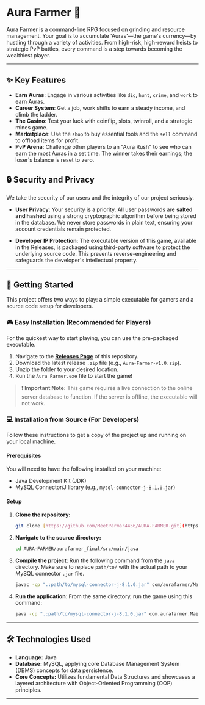 # Aura Farmer 🌾

Aura Farmer is a command-line RPG focused on grinding and resource management. Your goal is to accumulate 'Auras'—the game's currency—by hustling through a variety of activities. From high-risk, high-reward heists to strategic PvP battles, every command is a step towards becoming the wealthiest player.

---

## ✨ Key Features

* **Earn Auras**: Engage in various activities like `dig`, `hunt`, `crime`, and `work` to earn Auras.
* **Career System**: Get a job, work shifts to earn a steady income, and climb the ladder.
* **The Casino**: Test your luck with coinflip, slots, twinroll, and a strategic mines game.
* **Marketplace**: Use the `shop` to buy essential tools and the `sell` command to offload items for profit.
* **PvP Arena**: Challenge other players to an "Aura Rush" to see who can earn the most Auras in a set time. The winner takes their earnings; the loser's balance is reset to zero.

## 🔒 Security and Privacy

We take the security of our users and the integrity of our project seriously.

* **User Privacy**: Your security is a priority. All user passwords are **salted and hashed** using a strong cryptographic algorithm before being stored in the database. We never store passwords in plain text, ensuring your account credentials remain protected.

* **Developer IP Protection**: The executable version of this game, available in the Releases, is packaged using third-party software to protect the underlying source code. This prevents reverse-engineering and safeguards the developer's intellectual property.

---

## 🚀 Getting Started

This project offers two ways to play: a simple executable for gamers and a source code setup for developers.

### 🎮 Easy Installation (Recommended for Players)

For the quickest way to start playing, you can use the pre-packaged executable.

1.  Navigate to the **[Releases Page](https://github.com/MeetParmar4456/AURA-FARMER/releases)** of this repository.
2.  Download the latest release `.zip` file (e.g., `Aura-Farmer-v1.0.zip`).
3.  Unzip the folder to your desired location.
4.  Run the `Aura Farmer.exe` file to start the game!

> **❗ Important Note:** This game requires a live connection to the online server database to function. If the server is offline, the executable will not work.

### 💻 Installation from Source (For Developers)

Follow these instructions to get a copy of the project up and running on your local machine.

#### Prerequisites

You will need to have the following installed on your machine:
* Java Development Kit (JDK)
* MySQL Connector/J library (e.g., `mysql-connector-j-8.1.0.jar`)

#### Setup

1.  **Clone the repository:**
    ```bash
    git clone [https://github.com/MeetParmar4456/AURA-FARMER.git](https://github.com/MeetParmar4456/AURA-FARMER.git)
    ```

2.  **Navigate to the source directory:**
    ```bash
    cd AURA-FARMER/aurafarmer_final/src/main/java
    ```

3.  **Compile the project**:
    Run the following command from the `java` directory. Make sure to replace `path/to/` with the actual path to your MySQL connector `.jar` file.
    ```bash
    javac -cp ".:path/to/mysql-connector-j-8.1.0.jar" com/aurafarmer/Main.java com/aurafarmer/model/*.java com/aurafarmer/service/*.java com/aurafarmer/util/*.java com/aurafarmer/commands/*.java com/aurafarmer/menus/*.java com/aurafarmer/db/*.java
    ```

4.  **Run the application**:
    From the same directory, run the game using this command:
    ```bash
    java -cp ".:path/to/mysql-connector-j-8.1.0.jar" com.aurafarmer.Main
    ```

---

## 🛠️ Technologies Used

* **Language:** Java
* **Database:** MySQL, applying core Database Management System (DBMS) concepts for data persistence.
* **Core Concepts:** Utilizes fundamental Data Structures and showcases a layered architecture with Object-Oriented Programming (OOP) principles.

---


